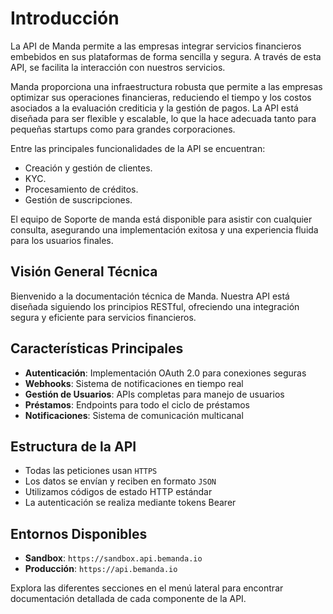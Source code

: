 # Introducción 

La API de Manda permite a las empresas integrar servicios financieros embebidos en sus plataformas de forma sencilla y segura. A través de esta API, se facilita la interacción con nuestros servicios.

Manda proporciona una infraestructura robusta que permite a las empresas optimizar sus operaciones financieras, reduciendo el tiempo y los costos asociados a la evaluación crediticia y la gestión de pagos. La API está diseñada para ser flexible y escalable, lo que la hace adecuada tanto para pequeñas startups como para grandes corporaciones.

Entre las principales funcionalidades de la API se encuentran:

- Creación y gestión de clientes.
- KYC.
- Procesamiento de créditos.
- Gestión de suscripciones.

El equipo de Soporte de manda está disponible para asistir con cualquier consulta, asegurando una implementación exitosa y una experiencia fluida para los usuarios finales.

## Visión General Técnica

Bienvenido a la documentación técnica de Manda. Nuestra API está diseñada siguiendo los principios RESTful, ofreciendo una integración segura y eficiente para servicios financieros.

## Características Principales

- **Autenticación**: Implementación OAuth 2.0 para conexiones seguras
- **Webhooks**: Sistema de notificaciones en tiempo real
- **Gestión de Usuarios**: APIs completas para manejo de usuarios
- **Préstamos**: Endpoints para todo el ciclo de préstamos
- **Notificaciones**: Sistema de comunicación multicanal

## Estructura de la API

- Todas las peticiones usan `HTTPS`
- Los datos se envían y reciben en formato `JSON`
- Utilizamos códigos de estado HTTP estándar
- La autenticación se realiza mediante tokens Bearer

## Entornos Disponibles

- **Sandbox**: `https://sandbox.api.bemanda.io`
- **Producción**: `https://api.bemanda.io`

Explora las diferentes secciones en el menú lateral para encontrar documentación detallada de cada componente de la API.

